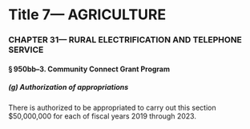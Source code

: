 
# Title 7— AGRICULTURE
### CHAPTER 31— RURAL ELECTRIFICATION AND TELEPHONE SERVICE
#### § 950bb–3. Community Connect Grant Program
##### (g) Authorization of appropriations

There is authorized to be appropriated to carry out this section $50,000,000 for each of fiscal years 2019 through 2023.
